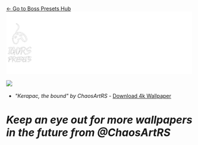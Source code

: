 [← Go to Boss Presets Hub](https://github.com/IgorsCC/afkwarden-presets/blob/master/readme.md)  
<img src="assets/imgs/Wallpapers%20Banners.png" width=500>  

<img src="assets/wallpapers/KerapacWallpaper4k.png" width=500>  

- *"Kerapac, the bound" by ChaosArtRS* - [Download 4k Wallpaper](https://raw.githubusercontent.com/igorscc/afkwarden-presets/master/assets/wallpapers/KerapacWallpaper4k.png)  


# *Keep an eye out for more wallpapers in the future from @ChaosArtRS*
